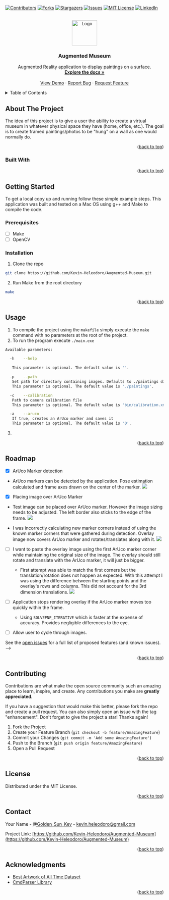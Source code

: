 <!-- Improved compatibility of back to top link: See: https://github.com/othneildrew/Best-README-Template/pull/73 -->

<a name="readme-top"></a>

<!-- PROJECT SHIELDS -->
<!--
*** I'm using markdown "reference style" links for readability.
*** Reference links are enclosed in brackets [ ] instead of parentheses ( ).
*** See the bottom of this document for the declaration of the reference variables
*** for contributors-url, forks-url, etc. This is an optional, concise syntax you may use.
*** https://www.markdownguide.org/basic-syntax/#reference-style-links
-->

[![Contributors][contributors-shield]][contributors-url]
[![Forks][forks-shield]][forks-url]
[![Stargazers][stars-shield]][stars-url]
[![Issues][issues-shield]][issues-url]
[![MIT License][license-shield]][license-url]
[![LinkedIn][linkedin-shield]][linkedin-url]

<!-- PROJECT LOGO -->
<br />
<div align="center">
  <a href="https://github.com/Kevin-Heleodoro/Augmented-Museum">
    <img src="img/logo.png" alt="Logo" width="80" height="80">
  </a>

<h3 align="center">Augmented Museum</h3>

  <p align="center">
    Augmented Reality application to display paintings on a surface.
    <br />
    <a href="https://github.com/Kevin-Heleodoro/Augmented-Museum"><strong>Explore the docs »</strong></a>
    <br />
    <br />
    <a href="https://github.com/Kevin-Heleodoro/Augmented-Museum">View Demo</a>
    ·
    <a href="https://github.com/Kevin-Heleodoro/Augmented-Museum/issues">Report Bug</a>
    ·
    <a href="https://github.com/Kevin-Heleodoro/Augmented-Museum/issues">Request Feature</a>
  </p>
</div>

<!-- TABLE OF CONTENTS -->
<details>
  <summary>Table of Contents</summary>
  <ol>
    <li>
      <a href="#about-the-project">About The Project</a>
      <ul>
        <li><a href="#built-with">Built With</a></li>
      </ul>
    </li>
    <li>
      <a href="#getting-started">Getting Started</a>
      <ul>
        <li><a href="#prerequisites">Prerequisites</a></li>
        <li><a href="#installation">Installation</a></li>
      </ul>
    </li>
    <li><a href="#usage">Usage</a></li>
    <li><a href="#roadmap">Roadmap</a></li>
    <li><a href="#contributing">Contributing</a></li>
    <li><a href="#license">License</a></li>
    <li><a href="#contact">Contact</a></li>
    <li><a href="#acknowledgments">Acknowledgments</a></li>
  </ol>
</details>

<!-- ABOUT THE PROJECT -->

## About The Project

<!-- [![Product Name Screen Shot][product-screenshot]](https://example.com) -->

The idea of this project is to give a user the ability to create a virtual museum in whatever physical space they have (home, office, etc.). The goal is to create framed paintings/photos to be "hung" on a wall as one would normally do.

<p align="right">(<a href="#readme-top">back to top</a>)</p>

### Built With

<!-- -   [![Next][Next.js]][Next-url]
-   [![React][React.js]][React-url]
-   [![Vue][Vue.js]][Vue-url]
-   [![Angular][Angular.io]][Angular-url]
-   [![Svelte][Svelte.dev]][Svelte-url]
-   [![Laravel][Laravel.com]][Laravel-url]
-   [![Bootstrap][Bootstrap.com]][Bootstrap-url]
-   [![JQuery][JQuery.com]][JQuery-url] -->

<p align="right">(<a href="#readme-top">back to top</a>)</p>

<!-- GETTING STARTED -->

## Getting Started

To get a local copy up and running follow these simple example steps. This application was built and tested on a Mac OS using g++ and Make to compile the code.

### Prerequisites

-   [ ] Make
-   [ ] OpenCV

<!-- Give references to install Make and OpenCV -->

### Installation

1. Clone the repo

```sh
git clone https://github.com/Kevin-Heleodoro/Augmented-Museum.git
```

2. Run Make from the root directory

```sh
make
```

<p align="right">(<a href="#readme-top">back to top</a>)</p>

<!-- USAGE EXAMPLES -->

## Usage

1.  To compile the project using the `makefile` simply execute the `make` command with no parameters at the root of the project.
2.  To run the program execute `./main.exe`

```sh
Available parameters:

  -h	--help

   This parameter is optional. The default value is ''.

  -p	--path
   Set path for directory containing images. Defaults to ./paintings directory which contains a handful of assorted artworks.
   This parameter is optional. The default value is './paintings'.

  -c	--calibration
   Path to camera calibration file
   This parameter is optional. The default value is 'bin/calibration.xml'.

  -a	--aruco
   If true, creates an ArUco marker and saves it
   This parameter is optional. The default value is '0'.
```

3.

<p align="right">(<a href="#readme-top">back to top</a>)</p>

<!-- ROADMAP -->

## Roadmap

-   [x] ArUco Marker detection

-   ArUco markers can be detected by the application. Pose estimation calculated and frame axes drawn on the center of the marker.
    ![](img/README/aruco_detected_1.png)

-   [x] Placing image over ArUco Marker

-   Test image can be placed over ArUco marker. However the image sizing needs to be adjusted. The left border also sticks to the edge of the frame.
    ![](img/README/overlay_aruco_1.png)

-   I was incorrectly calculating new marker corners instead of using the known marker corners that were gathered during detection. Overlay image now covers ArUco marker and rotates/translates along with it.
    ![](img/README/overlay_aruco_2.png)

-   [ ] I want to paste the overlay image using the first ArUco marker corner while maintaining the original size of the image. The overlay should still rotate and translate with the ArUco marker, it will just be bigger.

    -   First attempt was able to match the first corners but the translation/rotation does not happen as expected. With this attempt I was using the difference between the starting points and the overlay's rows and columns. This did not account for the 3rd dimension translations.
        ![](img/README/overlay_aruco_3.png)

-   [ ] Application stops rendering overlay if the ArUco marker moves too quickly within the frame.

    -   Using `SOLVEPNP_ITERATIVE` which is faster at the expense of accuracy. Provides negligible differences to the eye.

-   [ ] Allow user to cycle through images.

See the [open issues](https://github.com/Kevin-Heleodoro/Augmented-Museum/issues) for a full list of proposed features (and known issues). -->

<p align="right">(<a href="#readme-top">back to top</a>)</p>

<!-- CONTRIBUTING -->

## Contributing

Contributions are what make the open source community such an amazing place to learn, inspire, and create. Any contributions you make are **greatly appreciated**.

If you have a suggestion that would make this better, please fork the repo and create a pull request. You can also simply open an issue with the tag "enhancement".
Don't forget to give the project a star! Thanks again!

1. Fork the Project
2. Create your Feature Branch (`git checkout -b feature/AmazingFeature`)
3. Commit your Changes (`git commit -m 'Add some AmazingFeature'`)
4. Push to the Branch (`git push origin feature/AmazingFeature`)
5. Open a Pull Request

<p align="right">(<a href="#readme-top">back to top</a>)</p>

<!-- LICENSE -->

## License

Distributed under the MIT License.

<!-- See `LICENSE.txt` for more information. -->

<p align="right">(<a href="#readme-top">back to top</a>)</p>

<!-- CONTACT -->

## Contact

Your Name - [@Golden_Sun_Kev](https://twitter.com/@Golden_Sun_Kev) - kevin.heleodoro@gmail.com

Project Link: [https://github.com/Kevin-Heleodoro/Augmented-Museum](https://github.com/Kevin-Heleodoro/Augmented-Museum)

<p align="right">(<a href="#readme-top">back to top</a>)</p>

<!-- ACKNOWLEDGMENTS -->

## Acknowledgments

-   [Best Artwork of All Time Dataset](https://www.kaggle.com/datasets/ikarus777/best-artworks-of-all-time?resource=download-directory&select=resized)
-   [CmdParser Library](https://github.com/FlorianRappl/CmdParser)
<!-- -   [Blender](https://www.blender.org/features/) -->

<p align="right">(<a href="#readme-top">back to top</a>)</p>

<!-- MARKDOWN LINKS & IMAGES -->
<!-- https://www.markdownguide.org/basic-syntax/#reference-style-links -->

[contributors-shield]: https://img.shields.io/github/contributors/Kevin-Heleodoro/Augmented-Museum.svg?style=for-the-badge
[contributors-url]: https://github.com/Kevin-Heleodoro/Augmented-Museum/graphs/contributors
[forks-shield]: https://img.shields.io/github/forks/Kevin-Heleodoro/Augmented-Museum.svg?style=for-the-badge
[forks-url]: https://github.com/Kevin-Heleodoro/Augmented-Museum/network/members
[stars-shield]: https://img.shields.io/github/stars/Kevin-Heleodoro/Augmented-Museum.svg?style=for-the-badge
[stars-url]: https://github.com/Kevin-Heleodoro/Augmented-Museum/stargazers
[issues-shield]: https://img.shields.io/github/issues/Kevin-Heleodoro/Augmented-Museum.svg?style=for-the-badge
[issues-url]: https://github.com/Kevin-Heleodoro/Augmented-Museum/issues
[license-shield]: https://img.shields.io/github/license/Kevin-Heleodoro/Augmented-Museum.svg?style=for-the-badge
[license-url]: https://github.com/Kevin-Heleodoro/Augmented-Museum/blob/master/LICENSE.txt
[linkedin-shield]: https://img.shields.io/badge/-LinkedIn-black.svg?style=for-the-badge&logo=linkedin&colorB=555
[linkedin-url]: https://linkedin.com/in/Kevin-Heleodoro
[product-screenshot]: images/screenshot.png
[Next.js]: https://img.shields.io/badge/next.js-000000?style=for-the-badge&logo=nextdotjs&logoColor=white
[Next-url]: https://nextjs.org/
[React.js]: https://img.shields.io/badge/React-20232A?style=for-the-badge&logo=react&logoColor=61DAFB
[React-url]: https://reactjs.org/
[Vue.js]: https://img.shields.io/badge/Vue.js-35495E?style=for-the-badge&logo=vuedotjs&logoColor=4FC08D
[Vue-url]: https://vuejs.org/
[Angular.io]: https://img.shields.io/badge/Angular-DD0031?style=for-the-badge&logo=angular&logoColor=white
[Angular-url]: https://angular.io/
[Svelte.dev]: https://img.shields.io/badge/Svelte-4A4A55?style=for-the-badge&logo=svelte&logoColor=FF3E00
[Svelte-url]: https://svelte.dev/
[Laravel.com]: https://img.shields.io/badge/Laravel-FF2D20?style=for-the-badge&logo=laravel&logoColor=white
[Laravel-url]: https://laravel.com
[Bootstrap.com]: https://img.shields.io/badge/Bootstrap-563D7C?style=for-the-badge&logo=bootstrap&logoColor=white
[Bootstrap-url]: https://getbootstrap.com
[JQuery.com]: https://img.shields.io/badge/jQuery-0769AD?style=for-the-badge&logo=jquery&logoColor=white
[JQuery-url]: https://jquery.com
